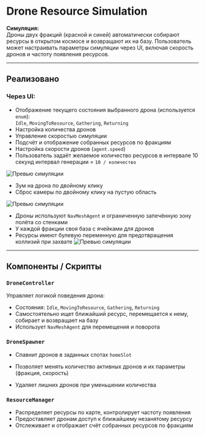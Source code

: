 # Drone Resource Simulation

**Симуляция:**  
Дроны двух фракций (красной и синей) автоматически собирают ресурсы в открытом космосе и возвращают их на базу. Пользователь может настраивать параметры симуляции через UI, включая скорость дронов и частоту появления ресурсов.

---

## Реализовано

### Через UI:
- Отображение текущего состояния выбранного дрона (используется `enum`):  
  `Idle`, `MovingToResource`, `Gathering`, `Returning`
- Настройка количества дронов
- Управление скоростью симуляции
- Подсчёт и отображение собранных ресурсов по фракциям
- Настройка скорости дронов (`agent.speed`)
- Пользователь задаёт желаемое количество ресурсов в интервале 10 секунд интервал генерации = `10 / количество`

![Превью симуляции](gifs/startgame.gif)

- Зум на дрона по двойному клику  
- Сброс камеры по двойному клику на пустую область

![Превью симуляции](gifs/camerazoom.gif)

- Дроны используют `NavMeshAgent` и ограниченную запечённую зону полёта со стенками
- У каждой фракции своя база с ячейками для дронов
- Ресурсы имеют булевую переменную для предотвращения коллизий при захвате
![Превью симуляции](gifs/simulation.gif)

---

## Компоненты / Скрипты

### `DroneController`
Управляет логикой поведения дрона:
- Состояния: `Idle`, `MovingToResource`, `Gathering`, `Returning`
- Самостоятельно ищет ближайший ресурс, перемещается к нему, собирает и возвращает на базу
- Использует `NavMeshAgent` для перемещения и поворота

### `DroneSpawner`
- Спавнит дронов в заданных слотах `homeSlot`

- Позволяет менять количество активных дронов и их параметры (фракция, скорость)
- Удаляет лишних дронов при уменьшении количества

### `ResourceManager`
- Распределяет ресурсы по карте, контролирует частоту появления
- Предоставляет дронам доступ к ближайшему незанятому ресурсу
- Отслеживает и отображает счёт собранных ресурсов по фракциям
